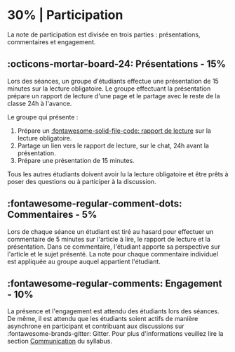 # 30% | Participation
La note de participation est divisée en trois parties : présentations, commentaires et engagement.

## **:octicons-mortar-board-24: Présentations - 15%**
Lors des séances, un groupe d'étudiants effectue une présentation de 15 minutes sur la lecture obligatoire. Le groupe effectuant la présentation prépare un rapport de lecture d'une page et le partage avec le reste de la classe 24h à l'avance.

Le groupe qui présente :

1. Prépare un [:fontawesome-solid-file-code: rapport de lecture](https://colab.research.google.com/github/mickaeltemporao/mdss-materials/blob/main/rapport-de-lecture.ipynb) sur la lecture obligatoire.
2. Partage un lien vers le rapport de lecture, sur le chat, 24h avant la présentation.
3. Prépare une présentation de 15 minutes.

Tous les autres étudiants doivent avoir lu la lecture obligatoire et être prêts à poser des questions ou à participer à la discussion.

## **:fontawesome-regular-comment-dots: Commentaires - 5%**
Lors de chaque séance un étudiant est tiré au hasard pour effectuer un commentaire de 5 minutes sur l'article à lire, le rapport de lecture et la présentation. Dans ce commentaire, l'étudiant apporte sa perspective sur l'article et le sujet présenté. La note pour chaque commentaire individuel est appliquée au groupe auquel appartient l'étudiant.

## **:fontawesome-regular-comments: Engagement - 10%**
La présence et l'engagement est attendu des étudiants lors des séances. De même, il est attendu que les étudiants soient actifs de manière asynchrone en participant et contribuant aux discussions sur :fontawesome-brands-gitter: Gitter. Pour plus d'informations veuillez lire la section [Communication](../../#communication) du syllabus.

